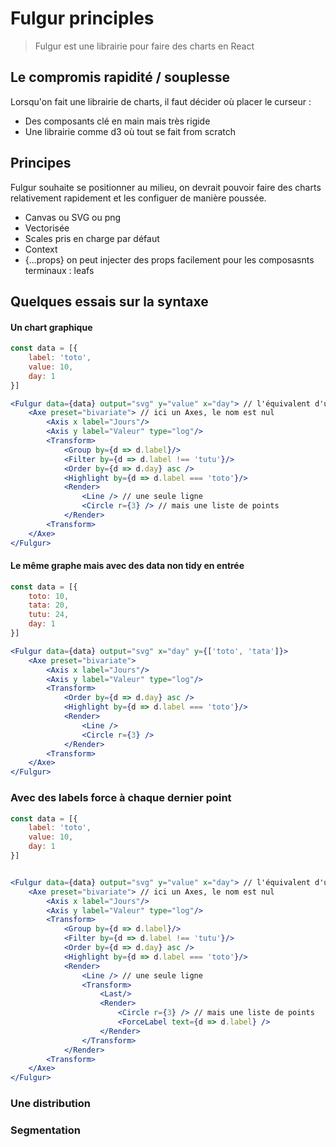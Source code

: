# Fulgur principles

> Fulgur est une librairie pour faire des charts en React

## Le compromis rapidité / souplesse

Lorsqu'on fait une librairie de charts, il faut décider où placer le curseur :

-   Des composants clé en main mais très rigide
-   Une librairie comme d3 où tout se fait from scratch

## Principes

Fulgur souhaite se positionner au milieu, on devrait pouvoir faire des charts relativement
rapidement et les configuer de manière poussée.

-   Canvas ou SVG ou png
-   Vectorisée
-   Scales pris en charge par défaut
-   Context
-   {...props} on peut injecter des props facilement pour les composasnts terminaux : leafs

## Quelques essais sur la syntaxe

#### Un chart graphique

```jsx
const data = [{
    label: 'toto',
    value: 10,
    day: 1
}]

<Fulgur data={data} output="svg" y="value" x="day"> // l'équivalent d'une Figure en matplotlib
    <Axe preset="bivariate"> // ici un Axes, le nom est nul
        <Axis x label="Jours"/>
        <Axis y label="Valeur" type="log"/>
        <Transform>
            <Group by={d => d.label}/>
            <Filter by={d => d.label !== 'tutu'}/>
            <Order by={d => d.day} asc />
            <Highlight by={d => d.label === 'toto'}/>
            <Render>
                <Line /> // une seule ligne
                <Circle r={3} /> // mais une liste de points
            </Render>
        <Transform>
    </Axe>
</Fulgur>
```

#### Le même graphe mais avec des data non tidy en entrée

```jsx
const data = [{
    toto: 10,
    tata: 20,
    tutu: 24,
    day: 1
}]

<Fulgur data={data} output="svg" x="day" y={['toto', 'tata']}>
    <Axe preset="bivariate">
        <Axis x label="Jours"/>
        <Axis y label="Valeur" type="log"/>
        <Transform>
            <Order by={d => d.day} asc />
            <Highlight by={d => d.label === 'toto'}/>
            <Render>
                <Line />
                <Circle r={3} />
            </Render>
        <Transform>
    </Axe>
</Fulgur>
```

### Avec des labels force à chaque dernier point

```jsx
const data = [{
    label: 'toto',
    value: 10,
    day: 1
}]


<Fulgur data={data} output="svg" y="value" x="day"> // l'équivalent d'une Figure en matplotlib
    <Axe preset="bivariate"> // ici un Axes, le nom est nul
        <Axis x label="Jours"/>
        <Axis y label="Valeur" type="log"/>
        <Transform>
            <Group by={d => d.label}/>
            <Filter by={d => d.label !== 'tutu'}/>
            <Order by={d => d.day} asc />
            <Highlight by={d => d.label === 'toto'}/>
            <Render>
                <Line /> // une seule ligne
                <Transform>
                    <Last/>
                    <Render>
                        <Circle r={3} /> // mais une liste de points
                        <ForceLabel text={d => d.label} />
                    </Render>
                </Transform>
            </Render>
        <Transform>
    </Axe>
</Fulgur>

```

### Une distribution

### Segmentation
